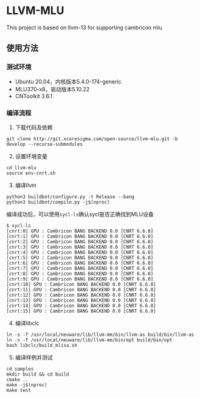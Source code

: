 # LLVM-MLU
This project is based on llvm-13 for supporting cambricon mlu

## 使用方法

### 测试环境
- Ubuntu 20.04，内核版本5.4.0-174-generic
- MLU370-x8，驱动版本5.10.22
- CNToolkit 3.6.1

### 编译流程

1. 下载代码及依赖
```shell
git clone http://git.xcoresigma.com/open-source/llvm-mlu.git -b develop --recurse-submodules
```
2. 设置环境变量
```shell
cd llvm-mlu
source env-cnrt.sh
```

3. 编译llvm
```shell
python3 buildbot/configure.py -t Release --bang
python3 buildbot/compile.py -j$(nproc)
```
编译成功后，可以使用`sycl-ls`确认sycl是否正确找到MLU设备
```shell
$ sycl-ls
[cnrt:0] GPU : Cambricon BANG BACKEND 0.0 [CNRT 6.6.0]
[cnrt:1] GPU : Cambricon BANG BACKEND 0.0 [CNRT 6.6.0]
[cnrt:2] GPU : Cambricon BANG BACKEND 0.0 [CNRT 6.6.0]
[cnrt:3] GPU : Cambricon BANG BACKEND 0.0 [CNRT 6.6.0]
[cnrt:4] GPU : Cambricon BANG BACKEND 0.0 [CNRT 6.6.0]
[cnrt:5] GPU : Cambricon BANG BACKEND 0.0 [CNRT 6.6.0]
[cnrt:6] GPU : Cambricon BANG BACKEND 0.0 [CNRT 6.6.0]
[cnrt:7] GPU : Cambricon BANG BACKEND 0.0 [CNRT 6.6.0]
[cnrt:8] GPU : Cambricon BANG BACKEND 0.0 [CNRT 6.6.0]
[cnrt:9] GPU : Cambricon BANG BACKEND 0.0 [CNRT 6.6.0]
[cnrt:10] GPU : Cambricon BANG BACKEND 0.0 [CNRT 6.6.0]
[cnrt:11] GPU : Cambricon BANG BACKEND 0.0 [CNRT 6.6.0]
[cnrt:12] GPU : Cambricon BANG BACKEND 0.0 [CNRT 6.6.0]
[cnrt:13] GPU : Cambricon BANG BACKEND 0.0 [CNRT 6.6.0]
[cnrt:14] GPU : Cambricon BANG BACKEND 0.0 [CNRT 6.6.0]
[cnrt:15] GPU : Cambricon BANG BACKEND 0.0 [CNRT 6.6.0]
```

4. 编译libclc
```shell
ln -s -f /usr/local/neuware/lib/llvm-mm/bin/llvm-as build/bin/llvm-as
ln -s -f /usr/local/neuware/lib/llvm-mm/bin/opt build/bin/opt
bash libclc/build_mlisa.sh
```

5. 编译样例并测试
```shell
cd samples
mkdir build && cd build
cmake ..
make -j$(nproc)
make test
```